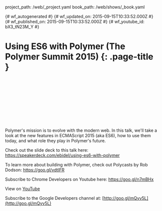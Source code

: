 project_path: /web/_project.yaml
book_path: /web/shows/_book.yaml

{# wf_autogenerated #}
{# wf_updated_on: 2015-09-15T10:33:52.000Z #}
{# wf_published_on: 2015-09-15T10:33:52.000Z #}
{# wf_youtube_id: bX3_tN23M_Y #}

# Using ES6 with Polymer (The Polymer Summit 2015) {: .page-title }


<div class="video-wrapper">
  <iframe class="devsite-embedded-youtube-video" data-video-id="bX3_tN23M_Y"
          data-autohide="1" data-showinfo="0" frameborder="0" allowfullscreen>
  </iframe>
</div>

Polymer&#x27;s mission is to evolve with the modern web. In this talk, we&#x27;ll take a look at the new features in ECMAScript 2015 (aka ES6), how to use them today, and what role they play in Polymer&#x27;s future.

Check out the slide deck to this talk here: https://speakerdeck.com/ebidel/using-es6-with-polymer

To learn more about building with Polymer, check out Polycasts by Rob Dodson: https://goo.gl/vdtIFR

Subscribe to Chrome Developers on Youtube here: https://goo.gl/n7mBHx

View on [YouTube](https://youtu.be/bX3_tN23M_Y)

Subscribe to the Google Developers channel at: [http://goo.gl/mQyv5L](http://goo.gl/mQyv5L)
